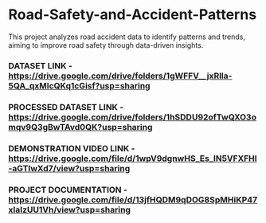 # Road-Safety-and-Accident-Patterns
This project analyzes road accident data to identify patterns and trends, aiming to improve road safety through data-driven insights. 

### DATASET LINK - **https://drive.google.com/drive/folders/1gWFFV__jxRlla-5QA_qxMlcQKq1cGisf?usp=sharing**

### PROCESSED DATASET LINK - **https://drive.google.com/drive/folders/1hSDDU92ofTwQXO3omqv9Q3gBwTAvd0QK?usp=sharing**

### DEMONSTRATION VIDEO LINK - **https://drive.google.com/file/d/1wpV9dgnwHS_Es_lN5VFXFHl-aGTIwXd7/view?usp=sharing**

### PROJECT DOCUMENTATION - **https://drive.google.com/file/d/13jfHQDM9qDOG8SpMHiKP47xIaIzUU1Vh/view?usp=sharing**

